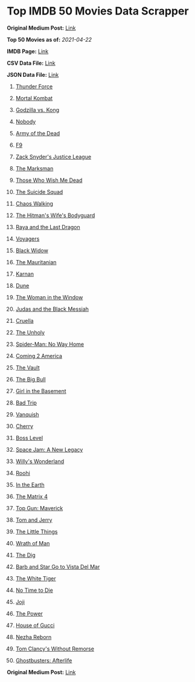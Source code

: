 # Top IMDB 50 Movies Data Scrapper

**Original Medium Post:** [Link](https://medium.com/@nishantsahoo/which-movie-should-i-watch-5c83a3c0f5b1) 

**Top 50 Movies as of:** _2021-04-22_

**IMDB Page:** [Link](http://www.imdb.com/search/title?release_date=2021,2021&title_type=feature)

**CSV Data File:** [Link](/Data/data.csv)

**JSON Data File:** [Link](/Data/data.json)

1. [Thunder Force](https://www.imdb.com/title/tt10121392/?ref_=adv_li_tt)

2. [Mortal Kombat](https://www.imdb.com/title/tt0293429/?ref_=adv_li_tt)

3. [Godzilla vs. Kong](https://www.imdb.com/title/tt5034838/?ref_=adv_li_tt)

4. [Nobody](https://www.imdb.com/title/tt7888964/?ref_=adv_li_tt)

5. [Army of the Dead](https://www.imdb.com/title/tt0993840/?ref_=adv_li_tt)

6. [F9](https://www.imdb.com/title/tt5433138/?ref_=adv_li_tt)

7. [Zack Snyder's Justice League](https://www.imdb.com/title/tt12361974/?ref_=adv_li_tt)

8. [The Marksman](https://www.imdb.com/title/tt6902332/?ref_=adv_li_tt)

9. [Those Who Wish Me Dead](https://www.imdb.com/title/tt3215824/?ref_=adv_li_tt)

10. [The Suicide Squad](https://www.imdb.com/title/tt6334354/?ref_=adv_li_tt)

11. [Chaos Walking](https://www.imdb.com/title/tt2076822/?ref_=adv_li_tt)

12. [The Hitman's Wife's Bodyguard](https://www.imdb.com/title/tt8385148/?ref_=adv_li_tt)

13. [Raya and the Last Dragon](https://www.imdb.com/title/tt5109280/?ref_=adv_li_tt)

14. [Voyagers](https://www.imdb.com/title/tt9664108/?ref_=adv_li_tt)

15. [Black Widow](https://www.imdb.com/title/tt3480822/?ref_=adv_li_tt)

16. [The Mauritanian](https://www.imdb.com/title/tt4761112/?ref_=adv_li_tt)

17. [Karnan](https://www.imdb.com/title/tt11581174/?ref_=adv_li_tt)

18. [Dune](https://www.imdb.com/title/tt1160419/?ref_=adv_li_tt)

19. [The Woman in the Window](https://www.imdb.com/title/tt6111574/?ref_=adv_li_tt)

20. [Judas and the Black Messiah](https://www.imdb.com/title/tt9784798/?ref_=adv_li_tt)

21. [Cruella](https://www.imdb.com/title/tt3228774/?ref_=adv_li_tt)

22. [The Unholy](https://www.imdb.com/title/tt9419056/?ref_=adv_li_tt)

23. [Spider-Man: No Way Home](https://www.imdb.com/title/tt10872600/?ref_=adv_li_tt)

24. [Coming 2 America](https://www.imdb.com/title/tt6802400/?ref_=adv_li_tt)

25. [The Vault](https://www.imdb.com/title/tt9742794/?ref_=adv_li_tt)

26. [The Big Bull](https://www.imdb.com/title/tt9614452/?ref_=adv_li_tt)

27. [Girl in the Basement](https://www.imdb.com/title/tt13269536/?ref_=adv_li_tt)

28. [Bad Trip](https://www.imdb.com/title/tt9684220/?ref_=adv_li_tt)

29. [Vanquish](https://www.imdb.com/title/tt5932368/?ref_=adv_li_tt)

30. [Cherry](https://www.imdb.com/title/tt9130508/?ref_=adv_li_tt)

31. [Boss Level](https://www.imdb.com/title/tt7638348/?ref_=adv_li_tt)

32. [Space Jam: A New Legacy](https://www.imdb.com/title/tt3554046/?ref_=adv_li_tt)

33. [Willy's Wonderland](https://www.imdb.com/title/tt8114980/?ref_=adv_li_tt)

34. [Roohi](https://www.imdb.com/title/tt10098288/?ref_=adv_li_tt)

35. [In the Earth](https://www.imdb.com/title/tt13429362/?ref_=adv_li_tt)

36. [The Matrix 4](https://www.imdb.com/title/tt10838180/?ref_=adv_li_tt)

37. [Top Gun: Maverick](https://www.imdb.com/title/tt1745960/?ref_=adv_li_tt)

38. [Tom and Jerry](https://www.imdb.com/title/tt1361336/?ref_=adv_li_tt)

39. [The Little Things](https://www.imdb.com/title/tt10016180/?ref_=adv_li_tt)

40. [Wrath of Man](https://www.imdb.com/title/tt11083552/?ref_=adv_li_tt)

41. [The Dig](https://www.imdb.com/title/tt3661210/?ref_=adv_li_tt)

42. [Barb and Star Go to Vista Del Mar](https://www.imdb.com/title/tt3797512/?ref_=adv_li_tt)

43. [The White Tiger](https://www.imdb.com/title/tt6571548/?ref_=adv_li_tt)

44. [No Time to Die](https://www.imdb.com/title/tt2382320/?ref_=adv_li_tt)

45. [Joji](https://www.imdb.com/title/tt13206926/?ref_=adv_li_tt)

46. [The Power](https://www.imdb.com/title/tt9314984/?ref_=adv_li_tt)

47. [House of Gucci](https://www.imdb.com/title/tt11214590/?ref_=adv_li_tt)

48. [Nezha Reborn](https://www.imdb.com/title/tt13269670/?ref_=adv_li_tt)

49. [Tom Clancy's Without Remorse](https://www.imdb.com/title/tt0499097/?ref_=adv_li_tt)

50. [Ghostbusters: Afterlife](https://www.imdb.com/title/tt4513678/?ref_=adv_li_tt)

**Original Medium Post:** [Link](https://medium.com/@nishantsahoo/which-movie-should-i-watch-5c83a3c0f5b1) 
